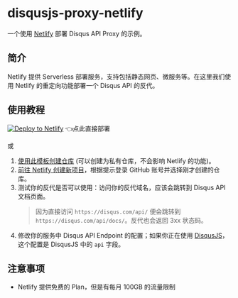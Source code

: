 # disqusjs-proxy-netlify

一个使用 [Netlify](https://www.netlify.com/) 部署 Disqus API Proxy 的示例。

## 简介

Netlify 提供 Serverless 部署服务，支持包括静态网页、微服务等。在这里我们使用 Netlify 的重定向功能部署一个 Disqus API 的反代。

## 使用教程

[![Deploy to Netlify](https://www.netlify.com/img/deploy/button.svg)](https://app.netlify.com/start/deploy?repository=https://github.com/bothli/disqusjs-proxy-netlify) 👈点此直接部署

或
1. [使用此模板创建仓库](https://github.com/ysc3839/disqusjs-proxy-netlify/generate) (可以创建为私有仓库，不会影响 Netlify 的功能)。
2. [前往 Netlify 创建新项目](https://app.netlify.com/start)，根据提示登录 GitHub 账号并选择刚才创建的仓库。
3. 测试你的反代是否可以使用：访问你的反代域名，应该会跳转到 Disqus API 文档页面。
   > 因为直接访问 `https://disqus.com/api/` 便会跳转到 `https://disqus.com/api/docs/`。反代也会返回 3xx 状态码。
4. 修改你的服务中 Disqus API Endpoint 的配置；如果你正在使用 [DisqusJS](https://github.com/SukkaW/DisqusJS)，这个配置是 DisqusJS 中的 `api` 字段。

## 注意事项

- Netlify 提供免费的 Plan，但是有每月 100GB 的流量限制
